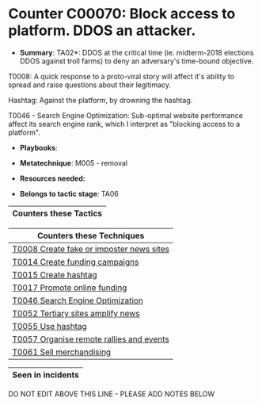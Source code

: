 # Counter C00070: Block access to platform. DDOS an attacker.

* **Summary**: TA02*: DDOS at the critical time (ie. midterm-2018 elections DDOS against troll farms) to deny an adversary's time-bound objective.

T0008: A quick response to a proto-viral story will affect it's ability to spread and raise questions about their legitimacy.

Hashtag: Against the platform, by drowning the hashtag.

T0046 - Search Engine Optimization: Sub-optimal website performance affect its search engine rank, which I interpret as "blocking access to a platform".

* **Playbooks**: 

* **Metatechnique**: M005 - removal

* **Resources needed:** 

* **Belongs to tactic stage**: TA06


| Counters these Tactics |
| ---------------------- |



| Counters these Techniques |
| ------------------------- |
| [T0008 Create fake or imposter news sites](../techniques/T0008.md) |
| [T0014 Create funding campaigns](../techniques/T0014.md) |
| [T0015 Create hashtag](../techniques/T0015.md) |
| [T0017 Promote online funding](../techniques/T0017.md) |
| [T0046 Search Engine Optimization](../techniques/T0046.md) |
| [T0052 Tertiary sites amplify news](../techniques/T0052.md) |
| [T0055 Use hashtag](../techniques/T0055.md) |
| [T0057 Organise remote rallies and events](../techniques/T0057.md) |
| [T0061 Sell merchandising](../techniques/T0061.md) |



| Seen in incidents |
| ----------------- |


DO NOT EDIT ABOVE THIS LINE - PLEASE ADD NOTES BELOW